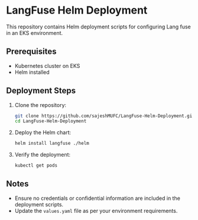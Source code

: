 # LangFuse Helm Deployment

This repository contains Helm deployment scripts for configuring Lang fuse in an EKS environment.

## Prerequisites

- Kubernetes cluster on EKS
- Helm installed

## Deployment Steps

1. Clone the repository:
   ```sh
   git clone https://github.com/sajeshMUFC/LangFuse-Helm-Deployment.git
   cd LangFuse-Helm-Deployment
   ```

2. Deploy the Helm chart:
   ```sh
   helm install langfuse ./helm
   ```

3. Verify the deployment:
   ```sh
   kubectl get pods
   ```

## Notes

- Ensure no credentials or confidential information are included in the deployment scripts.
- Update the `values.yaml` file as per your environment requirements.
